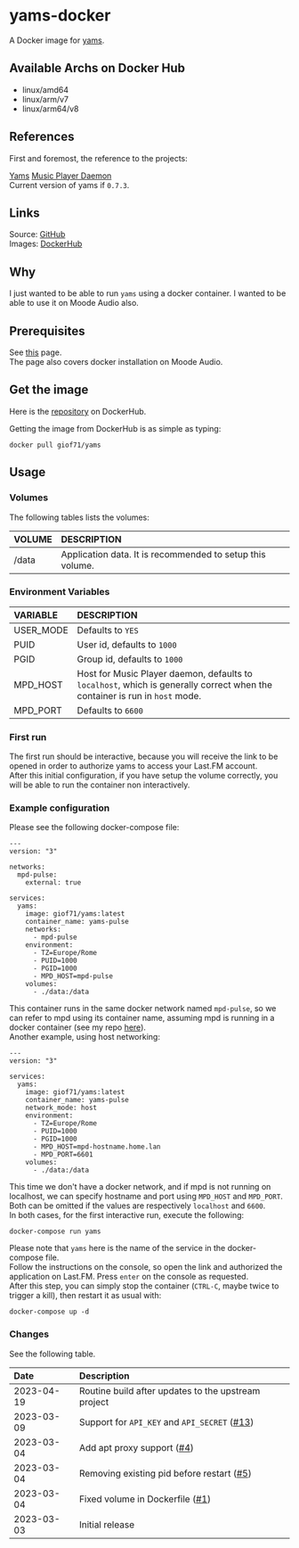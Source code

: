 # yams-docker

A Docker image for [yams](https://github.com/Berulacks/yams).

## Available Archs on Docker Hub

- linux/amd64
- linux/arm/v7
- linux/arm64/v8

## References

First and foremost, the reference to the projects:

[Yams](https://github.com/Berulacks/yams)
[Music Player Daemon](https://www.musicpd.org)  
Current version of yams if `0.7.3`.

## Links

Source: [GitHub](https://github.com/giof71/yams-docker)  
Images: [DockerHub](https://hub.docker.com/r/giof71/yams)

## Why

I just wanted to be able to run `yams` using a docker container. I wanted to be able to use it on Moode Audio also.  

## Prerequisites

See [this](https://github.com/GioF71/yams-docker/blob/main/doc/prerequisites.md) page.  
The page also covers docker installation on Moode Audio.  

## Get the image

Here is the [repository](https://hub.docker.com/repository/docker/giof71/yams) on DockerHub.

Getting the image from DockerHub is as simple as typing:

`docker pull giof71/yams`

## Usage

### Volumes

The following tables lists the volumes:

VOLUME|DESCRIPTION
:---|:---
/data|Application data. It is recommended to setup this volume.

### Environment Variables

VARIABLE|DESCRIPTION
:---|:---
USER_MODE|Defaults to `YES`
PUID|User id, defaults to `1000`
PGID|Group id, defaults to `1000`
MPD_HOST|Host for Music Player daemon, defaults to `localhost`, which is generally correct when the container is run in `host` mode.
MPD_PORT|Defaults to `6600`

### First run

The first run should be interactive, because you will receive the link to be opened in order to authorize yams to access your Last.FM account.  
After this initial configuration, if you have setup the volume correctly, you will be able to run the container non interactively.

### Example configuration

Please see the following docker-compose file:

```text
---
version: "3"

networks:
  mpd-pulse:
    external: true

services:
  yams:
    image: giof71/yams:latest
    container_name: yams-pulse
    networks:
      - mpd-pulse
    environment:
      - TZ=Europe/Rome
      - PUID=1000
      - PGID=1000
      - MPD_HOST=mpd-pulse
    volumes:
      - ./data:/data
```

This container runs in the same docker network named `mpd-pulse`, so we can refer to mpd using its container name, assuming mpd is running in a docker container (see my repo [here](https://github.com/GioF71/mpd-alsa-docker)).  
Another example, using host networking:

```text
---
version: "3"

services:
  yams:
    image: giof71/yams:latest
    container_name: yams-pulse
    network_mode: host
    environment:
      - TZ=Europe/Rome
      - PUID=1000
      - PGID=1000
      - MPD_HOST=mpd-hostname.home.lan
      - MPD_PORT=6601
    volumes:
      - ./data:/data
```

This time we don't have a docker network, and if mpd is not running on localhost, we can specify hostname and port using `MPD_HOST` and `MPD_PORT`. Both can be omitted if the values are respectively `localhost` and `6600`.  
In both cases, for the first interactive run, execute the following:

```text
docker-compose run yams
```

Please note that `yams` here is the name of the service in the docker-compose file.  
Follow the instructions on the console, so open the link and authorized the application on Last.FM. Press `enter` on the console as requested.  
After this step, you can simply stop the container (`CTRL-C`, maybe twice to trigger a kill), then restart it as usual with:

```text
docker-compose up -d
```

### Changes

See the following table.

Date|Description
:---|:---
2023-04-19|Routine build after updates to the upstream project
2023-03-09|Support for `API_KEY` and `API_SECRET` ([#13](https://github.com/GioF71/yams-docker/issues/13))
2023-03-04|Add apt proxy support ([#4](https://github.com/GioF71/yams-docker/issues/4))
2023-03-04|Removing existing pid before restart ([#5](https://github.com/GioF71/yams-docker/issues/5))
2023-03-04|Fixed volume in Dockerfile ([#1](https://github.com/GioF71/yams-docker/issues/1))
2023-03-03|Initial release

